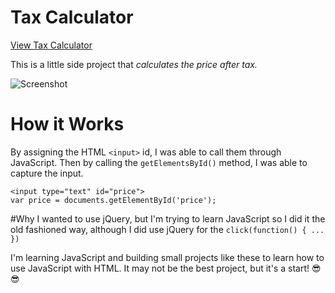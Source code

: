 # Tax Calculator
[View Tax Calculator](https://narulakeshav.github.io/tax-calculator)

This is a little side project that *calculates the price after tax.*

![Screenshot](http://goo.gl/EQ7zUU)

# How it Works
By assigning the HTML `<input>` id, I was able to call them through JavaScript.
Then by calling the `getElementsById()` method, I was able to capture the input.


```
<input type="text" id="price">
var price = documents.getElementById('price');
```

#Why
I wanted to use jQuery, but I'm trying to learn JavaScript so I did it the old fashioned way, although I did use jQuery for the `click(function() { ... })`

I'm learning JavaScript and building small projects like these to learn how to use JavaScript with HTML.
It may not be the best project, but it's a start! 😎😎
